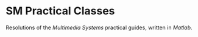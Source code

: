 # SM Practical Classes

Resolutions of the *Multimedia Systems* practical guides, written in *Matlab*.
